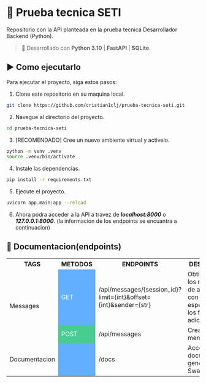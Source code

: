 # 🔴 Prueba tecnica SETI

Repositorio con la API planteada en la prueba tecnica Desarrollador Backend (Python).

> 🔩 Desarrollado con **Python 3.10** | **FastAPI** | **SQLite**.

## ▶️ Como ejecutarlo

Para ejecutar el proyecto, siga estos pasos:

1. Clone este repositorio en su maquina local.

```bash
git clone https://github.com/cristian1clj/prueba-tecnica-seti.git
```

2. Navegue al directorio del proyecto.

```bash
cd prueba-tecnica-seti
```

3. [RECOMENDADO] Cree un nuevo ambiente virtual y activelo.

```bash
python -m venv .venv
source .venv/bin/activate
```

4. Instale las dependencias.

```bash
pip install -r requirements.txt
```

5. Ejecute el proyecto.

```bash
uvicorn app.main:app --reload
```

6. Ahora podra acceder a la API a travez de ***localhost:8000*** o ***127.0.0.1:8000***. (la informacion de los endpoints se encuantra a continuacion)

## 📃 Documentacion(endpoints)

<table>
  <tr>
    <th>TAGS</th>
    <th>METODOS</th>
    <th>ENDPOINTS</th>
    <th>DESCRIPCION</th>
  </tr>
  <tr>
    <td rowspan="2">Messages</td>
    <td style="background-color: #61affe; color: white">GET</td>
    <td>/api/messages/{session_id}?limit={int}&offset={int}&sender={str}</td>
    <td>Obtiene todos los mensajes de acuerdo con la sesion especificada y los filtros adicionales</td>
  </tr>
  <tr>
    <td style="background-color: #49cc90; color: white">POST</td>
    <td>/api/messages</td>
    <td>Crear nuevo mensaje</td>
  </tr>
  <tr>
    <td rowspan="1">Documentacion</td>
    <td style="background-color: #61affe; color: white"></td>
    <td>/docs</td>
    <td>Accede a la documentacion generada por Swagger UI</td>
  </tr>
</table>